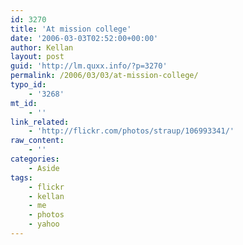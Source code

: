 ```yaml
---
id: 3270
title: 'At mission college'
date: '2006-03-03T02:52:00+00:00'
author: Kellan
layout: post
guid: 'http://lm.quxx.info/?p=3270'
permalink: /2006/03/03/at-mission-college/
typo_id:
    - '3268'
mt_id:
    - ''
link_related:
    - 'http://flickr.com/photos/straup/106993341/'
raw_content:
    - ''
categories:
    - Aside
tags:
    - flickr
    - kellan
    - me
    - photos
    - yahoo
---
```


